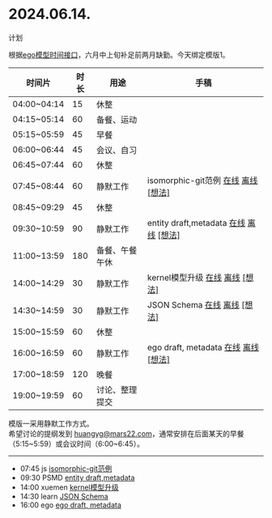 # 2024.06.14.
计划  

根据[ego模型时间接口](https://gitee.com/hyg/blog/blob/master/timeflow.md)，六月中上旬补足前两月缺勤。今天绑定模版1。

| 时间片 | 时长 | 用途 | 手稿 |
| --- | --- | --- | --- |
| 04:00~04:14 | 15 | 休整 |  |
| 04:15~05:14 | 60 | 备餐、运动 |  |
| 05:15~05:59 | 45 | 早餐 |  |
| 06:00~06:44 | 45 | 会议、自习 |  |
| 06:45~07:44 | 60 | 休整 |  |
| 07:45~08:44 | 60 | 静默工作 | isomorphic-git范例  [在线](http://simp.ly/p/xtgD4F) [离线](../../draft/2024/06/20240614074500.md) <a href="mailto:huangyg@mars22.com?subject=关于2024.06.14.[isomorphic-git范例]任务&body=日期: 20240614%0D%0A序号: 5%0D%0A手稿:../../draft/2024/06/20240614074500.md%0D%0A---请勿修改邮件主题及以上内容 从下一行开始写您的想法---%0D%0A">[想法]</a> |
| 08:45~09:29 | 45 | 休整 |  |
| 09:30~10:59 | 90 | 静默工作 | entity draft,metadata  [在线](http://simp.ly/p/j1SspP) [离线](../../draft/2024/06/20240614093000.md) <a href="mailto:huangyg@mars22.com?subject=关于2024.06.14.[entity draft,metadata]任务&body=日期: 20240614%0D%0A序号: 7%0D%0A手稿:../../draft/2024/06/20240614093000.md%0D%0A---请勿修改邮件主题及以上内容 从下一行开始写您的想法---%0D%0A">[想法]</a> |
| 11:00~13:59 | 180 | 备餐、午餐午休 |  |
| 14:00~14:29 | 30 | 静默工作 | kernel模型升级  [在线](http://simp.ly/p/8t3vlk) [离线](../../draft/2024/06/20240614140000.md) <a href="mailto:huangyg@mars22.com?subject=关于2024.06.14.[kernel模型升级]任务&body=日期: 20240614%0D%0A序号: 9%0D%0A手稿:../../draft/2024/06/20240614140000.md%0D%0A---请勿修改邮件主题及以上内容 从下一行开始写您的想法---%0D%0A">[想法]</a> |
| 14:30~14:59 | 30 | 静默工作 | JSON Schema  [在线](http://simp.ly/p/5k9gJy) [离线](../../draft/2024/06/20240614143000.md) <a href="mailto:huangyg@mars22.com?subject=关于2024.06.14.[JSON Schema]任务&body=日期: 20240614%0D%0A序号: 10%0D%0A手稿:../../draft/2024/06/20240614143000.md%0D%0A---请勿修改邮件主题及以上内容 从下一行开始写您的想法---%0D%0A">[想法]</a> |
| 15:00~15:59 | 60 | 休整 |  |
| 16:00~16:59 | 60 | 静默工作 | ego draft, metadata  [在线](http://simp.ly/p/4QDThK) [离线](../../draft/2024/06/20240614160000.md) <a href="mailto:huangyg@mars22.com?subject=关于2024.06.14.[ego draft, metadata]任务&body=日期: 20240614%0D%0A序号: 12%0D%0A手稿:../../draft/2024/06/20240614160000.md%0D%0A---请勿修改邮件主题及以上内容 从下一行开始写您的想法---%0D%0A">[想法]</a> |
| 17:00~18:59 | 120 | 晚餐 |  |
| 19:00~19:59 | 60 | 讨论、整理提交 |  |

模版一采用静默工作方式。  
希望讨论的提纲发到 [huangyg@mars22.com](mailto:huangyg@mars22.com)，通常安排在后面某天的早餐（5:15~5:59）或会议时间（6:00~6:45）。

---

- 07:45	js  [isomorphic-git范例](../../../draft/2024/06/20240614074500.md)
- 09:30	PSMD  [entity draft,metadata](../../../draft/2024/06/20240614093000.md)
- 14:00	xuemen  [kernel模型升级](../../../draft/2024/06/20240614140000.md)
- 14:30	learn  [JSON Schema](../../../draft/2024/06/20240614143000.md)
- 16:00	ego  [ego draft, metadata](../../../draft/2024/06/20240614160000.md)
